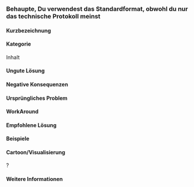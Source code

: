 ### Behaupte, Du verwendest das Standardformat, obwohl du nur das technische Protokoll meinst

#### Kurzbezeichnung

#### Kategorie
Inhalt

#### Ungute Lösung

#### Negative Konsequenzen

#### Ursprüngliches Problem

#### WorkAround


#### Empfohlene Lösung

#### Beispiele

#### Cartoon/Visualisierung
?

#### Weitere Informationen